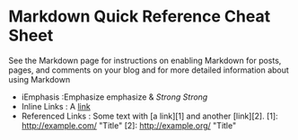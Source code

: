# Markdown Quick Reference Cheat Sheet
See the Markdown page for instructions on enabling Markdown for posts, pages, and comments on your blog and for more detailed information about using Markdown
* iEmphasis :Emphasize emphasize & *Strong* _Strong_
* Inline Links : A [link](http://example.com "Title")
* Referenced Links : Some text with [a link][1] and
another [link][2].
[1]: http://example.com/ "Title"
[2]: http://example.org/ "Title"

